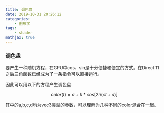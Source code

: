 ```yaml
---
title: 调色盘
date: 2019-10-31 20:26:12
categories:
    - 图形学
tags: 
    - shader
mathjax: true
---
```


### 调色盘

要产生一种随机方程，在GPU中cos、sin是十分便捷和便宜的方式。在Direct 11之后三角函数已经成为了一条指令可以直接运行。

因此可以用以下的方程产生调色盘

$$
color(t)=a+b*cos[2\pi(ct+d)]
$$


其中的a,b,c,d均为vec3类型的参数，可以理解为几种不同的color混合在一起。

